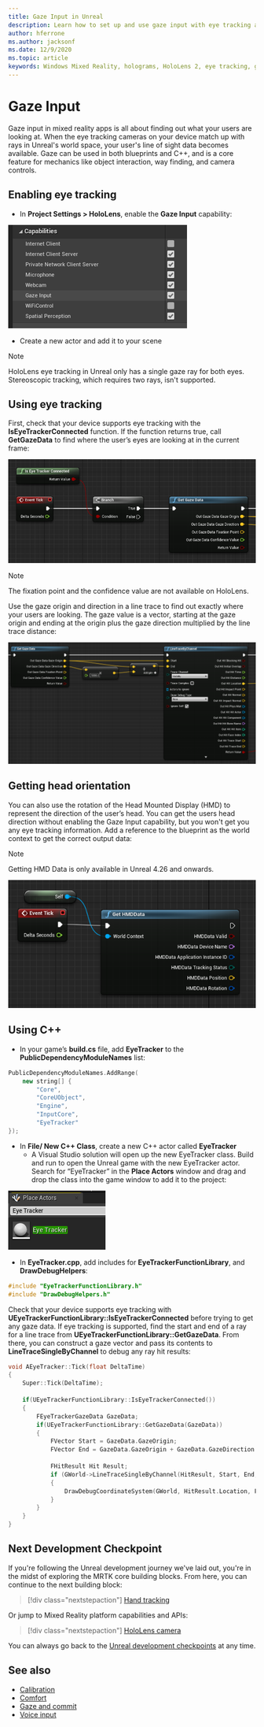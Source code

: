 ```yaml
---
title: Gaze Input in Unreal
description: Learn how to set up and use gaze input with eye tracking and head orientation for HoloLens apps in Unreal.
author: hferrone
ms.author: jacksonf
ms.date: 12/9/2020
ms.topic: article
keywords: Windows Mixed Reality, holograms, HoloLens 2, eye tracking, gaze input, head mounted display, Unreal engine, mixed reality headset, windows mixed reality headset, virtual reality headset
---
```


# Gaze Input

Gaze input in mixed reality apps is all about finding out what your users are looking at. When the eye tracking cameras on your device match up with rays in Unreal's world space, your user's line of sight data becomes available. Gaze can be used in both blueprints and C++, and is a core feature for mechanics like object interaction, way finding, and camera controls.

## Enabling eye tracking

- In **Project Settings > HoloLens**, enable the **Gaze Input** capability:

![Screenshot of HoloLens project setting capabilities with gaze input highlighted](images/unreal-gaze-img-01.png)

- Create a new actor and add it to your scene

> [!NOTE]
> HoloLens eye tracking in Unreal only has a single gaze ray for both eyes. Stereoscopic tracking, which requires two rays, isn't supported.

## Using eye tracking

First, check that your device supports eye tracking with the **IsEyeTrackerConnected** function.  If the function returns true, call **GetGazeData** to find where the user’s eyes are looking at in the current frame:

![Blueprint of the Is Eye Tracking Connected function](images/unreal-gaze-img-02.png)

> [!NOTE]
> The fixation point and the confidence value are not available on HoloLens.

Use the gaze origin and direction in a line trace to find out exactly where your users are looking.  The gaze value is a vector, starting at the gaze origin and ending at the origin plus the gaze direction multiplied by the line trace distance:

![Blueprint of the Get Gaze Data function](images/unreal-gaze-img-03.png)

## Getting head orientation

You can also use the rotation of the Head Mounted Display (HMD) to represent the direction of the user’s head. You can get the users head direction without enabling the Gaze Input capability, but you won't get you any eye tracking information.  Add a reference to the blueprint as the world context to get the correct output data:

> [!NOTE]
> Getting HMD Data is only available in Unreal 4.26 and onwards.

![Blueprint of the Get HMDData function](images/unreal-gaze-img-04.png)

## Using C++

- In your game’s **build.cs** file, add **EyeTracker** to the **PublicDependencyModuleNames** list:

```cpp
PublicDependencyModuleNames.AddRange(
    new string[] {
        "Core",
        "CoreUObject",
        "Engine",
        "InputCore",
        "EyeTracker"
});
```

- In **File/ New C++ Class**, create a new C++ actor called **EyeTracker**
    - A Visual Studio solution will open up the new EyeTracker class. Build and run to open the Unreal game with the new EyeTracker actor.  Search for “EyeTracker” in the **Place Actors** window and drag and drop the class into the game window to add it to the project:

![Screenshot of an actor with the place actor window open](images/unreal-gaze-img-06.png)

- In **EyeTracker.cpp**, add includes for **EyeTrackerFunctionLibrary**, and **DrawDebugHelpers**:

```cpp
#include "EyeTrackerFunctionLibrary.h"
#include "DrawDebugHelpers.h"
```

Check that your device supports eye tracking with **UEyeTrackerFunctionLibrary::IsEyeTrackerConnected** before trying to get any gaze data.  If eye tracking is supported, find the start and end of a ray for a line trace from **UEyeTrackerFunctionLibrary::GetGazeData**. From there, you can construct a gaze vector and pass its contents to **LineTraceSingleByChannel** to debug any ray hit results:

```cpp
void AEyeTracker::Tick(float DeltaTime)
{
    Super::Tick(DeltaTime);

    if(UEyeTrackerFunctionLibrary::IsEyeTrackerConnected())
    {
        FEyeTrackerGazeData GazeData;
        if(UEyeTrackerFunctionLibrary::GetGazeData(GazeData))
        {
            FVector Start = GazeData.GazeOrigin;
            FVector End = GazeData.GazeOrigin + GazeData.GazeDirection * 100;

            FHitResult Hit Result;
            if (GWorld->LineTraceSingleByChannel(HitResult, Start, End, ECollisionChannel::ECC_Visiblity))
            {
                DrawDebugCoordinateSystem(GWorld, HitResult.Location, FQuat::Identity.Rotator(), 10);
            }
        }
    }
}
```

## Next Development Checkpoint

If you're following the Unreal development journey we've laid out, you're in the midst of exploring the MRTK core building blocks. From here, you can continue to the next building block:

> [!div class="nextstepaction"]
> [Hand tracking](unreal-hand-tracking.md)

Or jump to Mixed Reality platform capabilities and APIs:

> [!div class="nextstepaction"]
> [HoloLens camera](unreal-hololens-camera.md)

You can always go back to the [Unreal development checkpoints](unreal-development-overview.md#2-core-building-blocks) at any time.

## See also
* [Calibration](/hololens/hololens-calibration)
* [Comfort](../../design/comfort.md)
* [Gaze and commit](../../design/gaze-and-commit.md)
* [Voice input](../../design/voice-input.md)